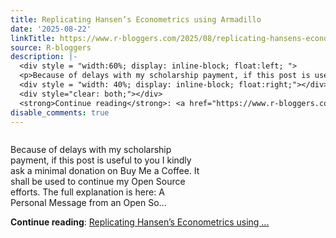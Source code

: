 ```yaml
---
title: Replicating Hansen’s Econometrics using Armadillo
date: '2025-08-22'
linkTitle: https://www.r-bloggers.com/2025/08/replicating-hansens-econometrics-using-armadillo/
source: R-bloggers
description: |-
  <div style = "width:60%; display: inline-block; float:left; ">
  <p>Because of delays with my scholarship payment, if this post is useful to you I kindly ask a minimal donation on Buy Me a Coffee. It shall be used to continue my Open Source efforts. The full explanation is here: A Personal Message from an Open So...</p></div>
  <div style = "width: 40%; display: inline-block; float:right;"></div>
  <div style="clear: both;"></div>
  <strong>Continue reading</strong>: <a href="https://www.r-bloggers.com/2025/08/replicating-hansens-econometrics-using-armadillo/">Replicating Hansen’s Econometrics using ...
disable_comments: true
---
```

<div style = "width:60%; display: inline-block; float:left; ">
<p>Because of delays with my scholarship payment, if this post is useful to you I kindly ask a minimal donation on Buy Me a Coffee. It shall be used to continue my Open Source efforts. The full explanation is here: A Personal Message from an Open So...</p></div>
<div style = "width: 40%; display: inline-block; float:right;"></div>
<div style="clear: both;"></div>
<strong>Continue reading</strong>: <a href="https://www.r-bloggers.com/2025/08/replicating-hansens-econometrics-using-armadillo/">Replicating Hansen’s Econometrics using ...